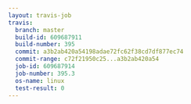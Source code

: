 ```yaml
---
layout: travis-job
travis:
  branch: master
  build-id: 609687911
  build-number: 395
  commit: a3b2ab420a54198adae72fc62f38cd7df877ec74
  commit-range: c72f21950c25...a3b2ab420a54
  job-id: 609687914
  job-number: 395.3
  os-name: linux
  test-result: 0
---
```

